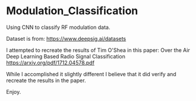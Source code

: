 # Modulation_Classification
Using CNN to classify RF modulation data.


Dataset is from: https://www.deepsig.ai/datasets

I attempted to recreate the results of Tim O'Shea in this paper:
Over the Air Deep Learning
Based Radio Signal Classification
https://arxiv.org/pdf/1712.04578.pdf


While I accomplished it slightly different I believe that it did verify 
and recreate the results in the paper.

Enjoy.
